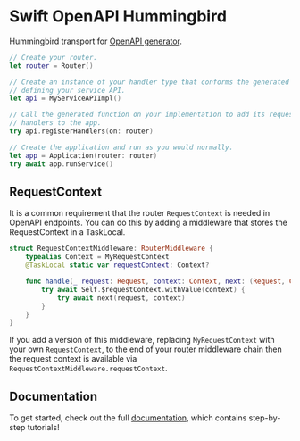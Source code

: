 # Swift OpenAPI Hummingbird

Hummingbird transport for [OpenAPI generator](https://github.com/apple/swift-openapi-generator).

```swift
// Create your router.
let router = Router()

// Create an instance of your handler type that conforms the generated protocol
// defining your service API.
let api = MyServiceAPIImpl()

// Call the generated function on your implementation to add its request
// handlers to the app.
try api.registerHandlers(on: router)

// Create the application and run as you would normally.
let app = Application(router: router)
try await app.runService()
```

## RequestContext

It is a common requirement that the router `RequestContext` is needed in OpenAPI endpoints. You can do this by adding a middleware that stores the RequestContext in a TaskLocal. 

```swift
struct RequestContextMiddleware: RouterMiddleware {
    typealias Context = MyRequestContext
    @TaskLocal static var requestContext: Context?

    func handle(_ request: Request, context: Context, next: (Request, Context) async throws -> Response) async throws -> Response {
        try await Self.$requestContext.withValue(context) {
            try await next(request, context)
        }
    }
}
```

If you add a version of this middleware, replacing `MyRequestContext` with your own `RequestContext`, to the end of your router middleware chain then the request context is available via `RequestContextMiddleware.requestContext`.

## Documentation

To get started, check out the full [documentation][docs-generator], which contains step-by-step tutorials!

[docs-generator]: https://swiftpackageindex.com/apple/swift-openapi-generator/documentation
